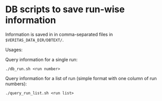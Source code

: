 # DB scripts to save run-wise information 

Information is saved in in comma-separated files in `$VERITAS_DATA_DIR/DBTEXT/`.

Usages:

Query information for a single run:
```
./db_run.sh <run number>
```

Query information for a list of run (simple format with one column of run numbers):
```
./query_run_list.sh <run list>
```
